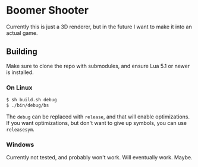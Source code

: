 # Boomer Shooter

Currently this is just a 3D renderer, but in the future I want to make it into an actual game.

## Building
Make sure to clone the repo with submodules, and ensure Lua 5.1 or newer is installed.
### On Linux
```bash
$ sh build.sh debug
$ ./bin/debug/bs
```
The `debug` can be replaced with `release`, and that will enable optimizations.
If you want optimizations, but don't want to give up symbols, you can use `releasesym`.
### Windows
Currently not tested, and probably won't work. Will eventually work. Maybe.

